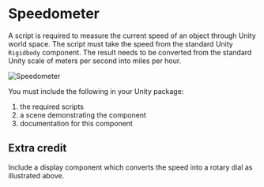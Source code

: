 # Speedometer

A script is required to measure the current speed of an object through Unity world space. The script must take the speed from the standard Unity `Rigidbody` component. The result needs to be converted from the standard Unity scale of meters per second into miles per hour.

![Speedometer](https://alexnld.com/wp-content/uploads/2017/10/e5e73dbf-4af5-4190-a9be-b106f9c9c779.jpg)

You must include the following in your Unity package:

1. the required scripts
2. a scene demonstrating the component
3. documentation for this component

## Extra credit

Include a display component which converts the speed into a rotary dial as illustrated above.

